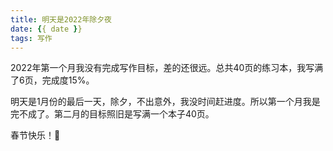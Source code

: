```yaml
---
title: 明天是2022年除夕夜
date: {{ date }}
tags: 写作
---
```

2022年第一个月我没有完成写作目标，差的还很远。总共40页的练习本，我写满了6页，完成度15%。

明天是1月份的最后一天，除夕，不出意外，我没时间赶进度。所以第一个月我是完不成了。第二月的目标照旧是写满一个本子40页。

春节快乐！🧨
